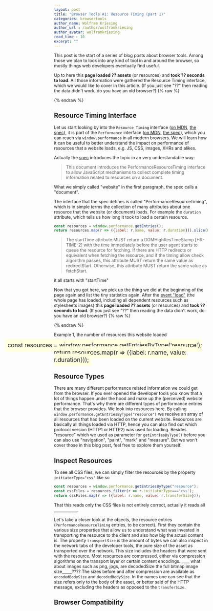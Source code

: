```yaml
---
layout: post
title: "Browser Tools #1: Resource Timing (part 1)"
categories: browsertools
author_name: Wolfram Kriesing
author_url : /author/wolframkriesing
author_avatar: wolframkriesing
read_time : 10
excerpt: ""
---
```


This post is the start of a series of blog posts about browser tools. Among those we plan to look into any kind of tool in and around the browser, so mostly things web developers eventually find useful.

Up to here this **page loaded <span id="num-assets-loaded-1">??</span> assets** (or resources) and **took <span id="time-taken-loading-1">??</span> seconds to load**. All those information were gathered the Resource Timing interface, which we would like to cover in this article. <span id="loading-failed-hint-1">(If you just see "??" then reading the data didn't work, do you have an old browser?)</span>
{% raw %}
<script type="text/javascript">
const __updateInlineStats__ = (index) => {
  try {
    const r = window.performance.getEntriesByType('resource');
    document.querySelector(`#num-assets-loaded-${index}`).textContent = r.length;
    document.querySelector(`#time-taken-loading-${index}`).textContent = (r.map(r => r.responseEnd).sort().reverse()[0] / 1000).toFixed(1);
    document.querySelector(`#loading-failed-hint-${index}`).remove();
  } catch (e) { /* swallow errors */ }
}
__updateInlineStats__(1);
</script>
{% endraw %}

## Resource Timing Interface

Let us start looking by into the `Resource Timing` interface  ([on MDN][2], [the spec][4]), it is part of the `Performance` interface ([on MDN][1], [the spec][5]), which you can reach via `window.performance` in all modern browsers. We will learn how it can be useful to better understand the impact on performance of resources that a website loads, e.g. JS, CSS, images, XHRs and alikes.

Actually the [spec][3] introduces the topic in an very understandable way: 

> This document introduces the PerformanceResourceTiming interface to allow JavaScript mechanisms to collect complete timing information related to resources on a document.

What we simply called "website" in the first paragraph, the spec calls a "document".

The interface that the spec defines is called "PerformanceResourceTiming", which is in simple terms the collection of many attributes about one resource that the website (or document) loads. For example the `duration` attribute, which tells us how long it took to load a certain resource.
 

```js
const resources = window.performance.getEntries();
return resources.map(r => ({label: r.name, value: r.duration})).slice(0, 10);
```

> The startTime attribute MUST return a DOMHighResTimeStamp [HR-TIME-2] with the time immediately before the user agent starts to queue the resource for fetching. If there are HTTP redirects or equivalent when fetching the resource, and if the timing allow check algorithm passes, this attribute MUST return the same value as redirectStart. Otherwise, this attribute MUST return the same value as fetchStart.

it all starts with "startTime"









Now that you got here, we pick up the thing we did at the beginning of the page again and list the tiny statistics again. After the [event "load"][6] (the whole page has loaded, including all dependent resources such as stylesheets images) this **page loaded <span id="num-assets-loaded-2">??</span> assets** (or resources) and **took <span id="time-taken-loading-2">??</span> seconds to load**. <span id="loading-failed-hint-2">(If you just see "??" then reading the data didn't work, do you have an old browser?)</span>
{% raw %}
<script type="text/javascript">
window.addEventListener('load',() => __updateInlineStats__(2));
</script>
{% endraw %}



















Example 1, the number of resources this website loaded

<hc-live-chart style="padding: 0.5rem; background: lightyellow; font-size: 1.2rem; height: 25rem; width: calc(100% + 20rem); margin-left: -10rem;">
const resources = window.performance.getEntriesByType('resource');
return resources.map(r => ({label: r.name, value: r.duration}));
</hc-live-chart>

      
## Resource Types

There are many different performance related information we could get from  the browser. If you ever opened the developer tools you know that a lot of things happen under the hood and make up the (perceived) website performance. That's why there are different types of performance entries that the browser provides. 
We look into resources here. By calling `window.performance.getEntriesByType("resource")` we receive an array of all resources that had been loaded on the current website. Resources are basically all things loaded via HTTP, hence you can also find out which protocol version (HTTP1 or HTTP2) was used for loading.
Besides "resource" which we used as parameter for `getEntriesByType()` before you can also use "navigation", "paint", "mark" and "measure". But we won't cover those in this blog post, feel free to explore them yourself.

## Inspect Resources

To see all CSS files, we can simply filter the resources by the property `initiatorType="css"` like so  
```js
const resources = window.performance.getEntriesByType("resource");
const cssFiles = resources.filter(r => r.initiatorType==='css');
return cssFiles.map(r => ({label: r.name, value: r.transferSize}));
```

That this reads only the CSS files is not entirely correct, actually it reads all ____________.

Let's take a closer look at the objects, the resource entries (`PerformanceResourceTiming` entries, to be correct). First they contain the various size properties that allow us to understand what was invested in transporting the resource to the client and also how big the actual content is. The property `transportSize` is the amount of bytes we can also inspect in the network tabs of the developer tools, the pure size of the asset as transported over the network. This size includes the headers that were sent with the resource.
Most resources are compressed, either via compression algorithms on the transport layer or certain content encodings.
____ what about images such as png, jpgs, are decodedSize the full bitmap image size_____????
The sizes before and after compression are available as `encodedBodySize` and `decodedBodySize`. In the names one can see that the size refers only to the body of the asset, or better said of the HTTP message, excluding the headers as opposed to the `transferSize`.

## Browser Compatibility



[1]: https://developer.mozilla.org/en-US/docs/Web/API/Performance
[2]: https://developer.mozilla.org/en-US/docs/Web/API/Resource_Timing_API
[3]: https://www.w3.org/TR/2019/WD-resource-timing-2-20190424/
[4]: https://www.w3.org/TR/2017/CR-resource-timing-1-20170330/
[5]: https://www.w3.org/TR/performance-timeline-2/
[6]: https://developer.mozilla.org/en-US/docs/Web/API/Window/load_event